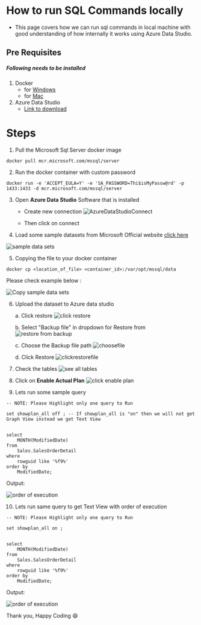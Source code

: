 
# How to run SQL Commands locally
- This page covers how we can run sql commands in local machine with good understanding of how internally it works using Azure Data Studio.

## Pre Requisites
##### Following needs to be installed
1. Docker
    * for [Windows](https://docs.docker.com/desktop/windows/install/)
    * for [Mac](https://docs.docker.com/desktop/mac/install/)
2. Azure Data Studio
    * [Link to download](https://learn.microsoft.com/en-us/sql/azure-data-studio/download-azure-data-studio?view=sql-server-ver16&tabs=redhat-install%2Credhat-uninstall)

# Steps
1. Pull the Microsoft Sql Server docker image
```
docker pull mcr.microsoft.com/mssql/server
``````
2. Run the docker container with custom password
```
docker run -e 'ACCEPT_EULA=Y' -e 'SA_PASSWORD=Thi$isMyPassw@rd' -p 1433:1433 -d mcr.microsoft.com/mssql/server
```
3. Open **Azure Data Studio** Software that is installed

    - Create new connection
        ![AzureDataStudioConnect](AzureDataStudioConnect.png)

    - Then click on connect
4. Load some sample datasets from Microsoft Official website
    [click here](https://learn.microsoft.com/en-us/sql/samples/adventureworks-install-configure?view=sql-server-ver15&tabs=data-studio) 

![sample data sets](SampleDataSets.png)

5. Copying the file to your docker container
```
docker cp <location_of_file> <container_id>:/var/opt/mssql/data
```

Please check example below :

![Copy sample data sets](CopySampleDataSet.png)

6. Upload the dataset to Azure data studio

    a. Click restore
    ![click restore](ClickRestore.png)

    b. Select "Backup file" in dropdown for Restore from
    ![restore from backup](RestoreFromBackUp.png)

    c. Choose the Backup file path 
    ![choosefile](ChooseFile.png)

    d. Click Restore
    ![clickrestorefile](ClickRestoreFile.png)
7. Check the tables
    ![see all tables](SeeAllTables.png)

8. Click on **Enable Actual Plan** 
![click enable plan](ClickEnablePlan.png)

9. Lets run some sample query
```
-- NOTE: Please Highlight only one query to Run

set showplan_all off ; -- If showplan_all is "on" then we will not get Graph View instead we get Text View 


select 
    MONTH(ModifiedDate)
from 
    Sales.SalesOrderDetail
where 
    rowguid like '%f9%' 
order by 
    ModifiedDate;
```
Output:

![order of execution](../GraphView.png)

10. Lets run same query to get Text View with order of execution 

```
-- NOTE: Please Highlight only one query to Run

set showplan_all on ;


select 
    MONTH(ModifiedDate)
from 
    Sales.SalesOrderDetail
where 
    rowguid like '%f9%' 
order by 
    ModifiedDate;
```
Output:

![order of execution](../OrderOfExecution.png)

Thank you, Happy Coding :smile:
